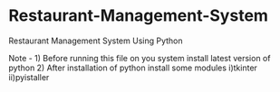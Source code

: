 # Restaurant-Management-System
Restaurant Management System Using Python

Note - 1) Before running this file on you system install latest version of python 
       2) After installation of python install some modules
              i)tkinter 
              ii)pyistaller
            
          
